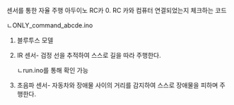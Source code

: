 센서를 통한 자율 주행 아두이노 RC카 
0. RC 카와 컴퓨터 연결되었는지 체크하는 코드

  ㄴONLY_command_abcde.ino
1. 블루투스 모델
2. IR 센서- 검정 선을 추적하여 스스로 길을 따라 주행한다.
 
   ㄴrun.ino를 통해 확인 가능
4. 초음파 센서- 자동차와 장애물 사이의 거리를 감지하여 스스로 장애물을 피하며 주행한다.
   
